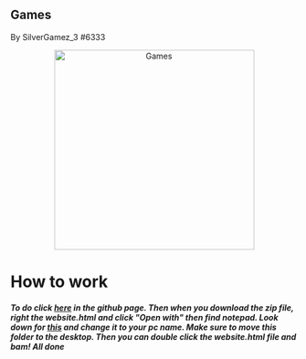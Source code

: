 ## Games
By SilverGamez_3 #6333
<p align="center">
  <img src="https://media.kasperskydaily.com/wp-content/uploads/sites/102/2020/02/20012417/game-ratings-featured.jpg" width="350" title="Games">
</p>

# How to work

##### To do click [here](https://cdn.discordapp.com/attachments/848329676053020672/848487409116643348/unknown.png) in the github page. Then when you download the zip file, right the website.html and click "Open with" then find notepad. Look down for [this](https://cdn.discordapp.com/attachments/848329676053020672/848487654466912276/unknown.png) and change it to your pc name. Make sure to move this folder to the desktop. Then you can double click the website.html file and bam! All  done
